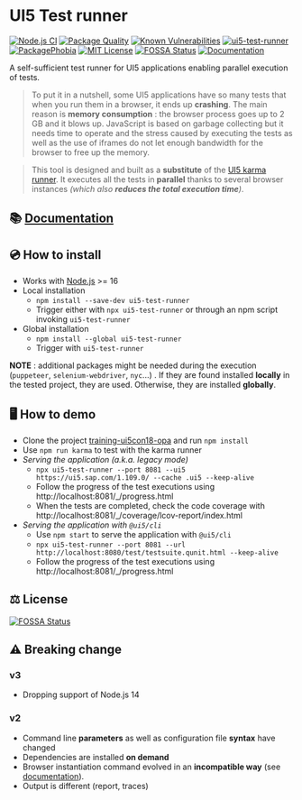 # UI5 Test runner

[![Node.js CI](https://github.com/ArnaudBuchholz/ui5-test-runner/actions/workflows/node.js.yml/badge.svg)](https://github.com/ArnaudBuchholz/ui5-test-runner/actions/workflows/node.js.yml)
[![Package Quality](https://npm.packagequality.com/shield/ui5-test-runner.svg)](https://packagequality.com/#?package=ui5-test-runner)
[![Known Vulnerabilities](https://snyk.io/test/github/ArnaudBuchholz/ui5-test-runner/badge.svg?targetFile=package.json)](https://snyk.io/test/github/ArnaudBuchholz/ui5-test-runner?targetFile=package.json)
[![ui5-test-runner](https://badge.fury.io/js/ui5-test-runner.svg)](https://www.npmjs.org/package/ui5-test-runner)
[![PackagePhobia](https://img.shields.io/badge/%F0%9F%93%A6package-phobia-lightgrey)](https://packagephobia.com/result?p=ui5-test-runner)
[![MIT License](https://img.shields.io/badge/License-MIT-yellow.svg)](https://opensource.org/licenses/MIT)
[![FOSSA Status](https://app.fossa.com/api/projects/git%2Bgithub.com%2FArnaudBuchholz%2Fui5-test-runner.svg?type=shield)](https://app.fossa.com/projects/git%2Bgithub.com%2FArnaudBuchholz%2Fui5-test-runner?ref=badge_shield)
[![Documentation](https://img.shields.io/badge/-%F0%9F%93%9Adocumentation-blueviolet)](https://arnaudbuchholz.github.io/ui5-test-runner/)

A self-sufficient test runner for UI5 applications enabling parallel execution of tests.

> To put it in a nutshell, some UI5 applications have so many tests that when you run them in a browser, it ends up **crashing**. The main reason is **memory consumption** : the browser process goes up to 2 GB and it blows up. JavaScript is based on garbage collecting but it needs time to operate and the stress caused by executing the tests as well as the use of iframes do not let enough bandwidth for the browser to free up the memory.

> This tool is designed and built as a **substitute** of the [UI5 karma runner](https://github.com/SAP/karma-ui5). It executes all the tests in **parallel** thanks to several browser instances *(which also **reduces the total execution time**)*.

## 📚 [Documentation](https://arnaudbuchholz.github.io/ui5-test-runner/)


## 💿 How to install

* Works with [Node.js](https://nodejs.org/en/download/) >= 16
* Local installation
  * `npm install --save-dev ui5-test-runner`
  * Trigger either with `npx ui5-test-runner` or through an npm script invoking `ui5-test-runner`
* Global installation
  * `npm install --global ui5-test-runner`
  * Trigger with `ui5-test-runner`

**NOTE** : additional packages might be needed during the execution (`puppeteer`, `selenium-webdriver`, `nyc`...) . If they are found installed **locally** in the tested project, they are used. Otherwise, they are installed **globally**.

## 🖥️ How to demo

* Clone the project [training-ui5con18-opa](https://github.com/ArnaudBuchholz/training-ui5con18-opa) and run `npm install`
* Use `npm run karma` to test with the karma runner
* *Serving the application (a.k.a. legacy mode)*
  * `npx ui5-test-runner --port 8081 --ui5 https://ui5.sap.com/1.109.0/ --cache .ui5 --keep-alive`
  * Follow the progress of the test executions using http://localhost:8081/_/progress.html
  * When the tests are completed, check the code coverage with http://localhost:8081/_/coverage/lcov-report/index.html
* *Serving the application with `@ui5/cli`*
  * Use `npm start` to serve the application with `@ui5/cli`
  * `npx ui5-test-runner --port 8081 --url http://localhost:8080/test/testsuite.qunit.html --keep-alive`
  * Follow the progress of the test executions using http://localhost:8081/_/progress.html


## ⚖️ License
[![FOSSA Status](https://app.fossa.com/api/projects/git%2Bgithub.com%2FArnaudBuchholz%2Fui5-test-runner.svg?type=large)](https://app.fossa.com/projects/git%2Bgithub.com%2FArnaudBuchholz%2Fui5-test-runner?ref=badge_large)

## ⚠️ Breaking change

### v3
* Dropping support of Node.js 14

### v2

* Command line **parameters** as well as configuration file **syntax** have changed
* Dependencies are installed **on demand**
* Browser instantiation command evolved in an **incompatible way** (see [documentation](https://arnaudbuchholz.github.io/ui5-test-runner/browser.html)).
* Output is different (report, traces)

